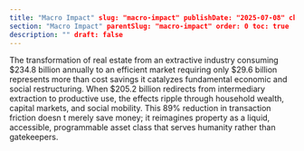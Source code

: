 ```yaml
---
title: "Macro Impact" slug: "macro-impact" publishDate: "2025-07-08" chapter: "Macro Impact"
section: "Macro Impact" parentSlug: "macro-impact" order: 0 toc: true
description: "" draft: false
---
```

The transformation of real estate from an extractive industry consuming $234.8 billion annually to an efficient market requiring only $29.6 billion represents more than cost savings it catalyzes fundamental economic and social restructuring. When $205.2 billion redirects from intermediary extraction to productive use, the effects ripple through household wealth, capital markets, and social mobility. This 89% reduction in transaction friction doesn t merely save money; it reimagines property as a liquid, accessible, programmable asset class that serves humanity rather than gatekeepers.